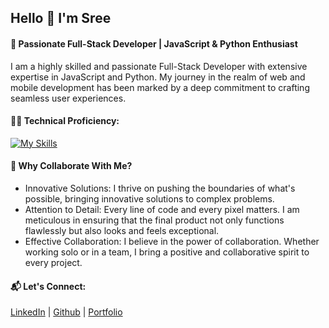## Hello 👋 I'm Sree

#### 🚀 Passionate Full-Stack Developer | JavaScript & Python Enthusiast
I am a highly skilled and passionate Full-Stack Developer with extensive expertise in JavaScript and Python. My journey in the realm of web and mobile development has been marked by a deep commitment to crafting seamless user experiences.

#### 👨‍💻 Technical Proficiency:
[![My Skills](https://skillicons.dev/icons?i=python,js,ts,react,angular,nodejs,docker)](https://skillicons.dev)

#### 🚀 Why Collaborate With Me?
* Innovative Solutions: I thrive on pushing the boundaries of what's possible, bringing innovative solutions to complex problems.
* Attention to Detail: Every line of code and every pixel matters. I am meticulous in ensuring that the final product not only functions flawlessly but also looks and feels exceptional.
* Effective Collaboration: I believe in the power of collaboration. Whether working solo or in a team, I bring a positive and collaborative spirit to every project.


#### 📬 Let's Connect:
[LinkedIn](https://www.linkedin.com/in/ppsree01/) | [Github](https://github.com/ppsree01) | [Portfolio](http://ppsree.net)

<!--
**ppsree01/ppsree01** is a ✨ _special_ ✨ repository because its `README.md` (this file) appears on your GitHub profile.

Here are some ideas to get you started:

- 🔭 I’m currently working on ...
- 🌱 I’m currently learning ...
- 👯 I’m looking to collaborate on ...
- 🤔 I’m looking for help with ...
- 💬 Ask me about ...
- 📫 How to reach me: ...
- 😄 Pronouns: ...
- ⚡ Fun fact: ...
-->
